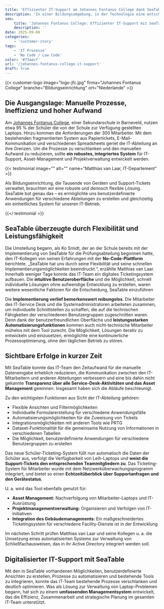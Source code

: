 ```yaml
---
title: 'Effizienter IT-Support am Johannes Fontanus College dank SeaTable'
description: 'In einer Bildungsumgebung, in der Technologie eine entscheidende Rolle im täglichen Lehr- und Lernbetrieb spielt, stand die IT-Abteilung des Johannes Fontanus College in den Niederlanden vor steigenden Herausforderungen. Matthias van Laar schildert, wie die College-IT ihre Prozesse mit SeaTable optimiert hat.'
seo:
    title: 'Johannes Fontanus College: Effizienter IT-Support mit SeaTable'
    description: ''
date: 2025-09-08
categories:
    - 'customer-story'
tags:
    - 'IT Prozesse'
    - 'No Code / Low Code'
color: '#73aecf'
url: '/johannes-fontanus-college-it-support'
draft: true
---
```


{{< customer-logo image="logo-jfc.jpg" firma="Johannes Fontanus College" branche="Bildungseinrichtung" ort="Niederlande" >}}

## Die Ausgangslage: Manuelle Prozesse, Ineffizienz und hoher Aufwand

Am [Johannes Fontanus College](https://www.jfc.nl/), einer Sekundarschule in Barneveld, nutzen etwa 95 % der Schüler die von der Schule zur Verfügung gestellten Laptops. Hinzu kommen die Anforderungen der 300 Mitarbeiter. Mit dem bestehenden fragmentierten System aus Papiertickets, E-Mail-Kommunikation und verschiedenen Spreadsheets geriet die IT-Abteilung an ihre Grenzen. Um die Prozesse zu verschlanken und den manuellen Aufwand zu reduzieren, sollte **ein robustes, integriertes System** für IT-Support, Asset-Management und Projektverwaltung entwickelt werden.

{{< testimonial image="" alt="" name="Matthias van Laar, IT-Departement" >}}

Als Bildungseinrichtung, die Tausende von Geräten und Support-Tickets verwaltet, brauchten wir 
eine robuste und dennoch flexible Lösung. SeaTable bot genau das – es ermöglichte uns 
benutzerdefinierte Anwendungen für verschiedene Abteilungen zu erstellen und gleichzeitig ein einheitliches System für unseren IT-Betrieb.

{{</ testimonial >}}

## SeaTable überzeugte durch Flexibilität und Leistungsfähigkeit
Die Umstellung begann, als Ko Smidt, der an der Schule bereits mit der Implementierung von SeaTable für die Prüfungsabteilung begonnen hatte, den IT-Kollegen von seinen Erfahrungen mit der **No-Code-Plattform** berichtete. „SeaTable hat uns durch seine Flexibilität und seine schnellen Implementierungsmöglichkeiten beeindruckt.“, erzählte Matthias van Laar. Innerhalb weniger Tage konnte das IT-Team ein digitales Ticketingsystem aufbauen. Die **intuitive Benutzeroberfläche** und die Möglichkeit, schnell individuelle Lösungen ohne aufwendige Entwicklung zu erstellen, waren weitere wesentliche Faktoren für die Entscheidung, SeaTable einzuführen
<!-- Satzzeichen fehlt -->

Die **Implementierung verlief bemerkenswert reibungslos**. Die Mitarbeiter des IT-Service Desk und die  Systemadministratoren arbeiteten zusammen, um individuelle Schnittstellen zu schaffen, die auf die technischen Fähigkeiten der verschiedenen Benutzergruppen zugeschnitten waren. Denn dank der benutzerfreundlichen Oberfläche und **leistungsstarken Automatisierungsfunktionen** kommen auch nicht-technische Mitarbeiter mühelos mit dem Tool zurecht. Die Möglichkeit, Lösungen iterativ zu entwickeln und einzusetzen, ermöglichte eine kontinuierliche Prozessoptimierung, ohne den täglichen Betrieb zu stören.

## Sichtbare Erfolge in kurzer Zeit

Mit SeaTable konnte das IT-Team den Zeitaufwand für die manuelle Dateneingabe erheblich reduzieren, die Kommunikation zwischen den IT-Mitarbeitern und anderen Abteilungen verbessern und eine bis dahin nicht gekannte **Transparenz über alle Service-Desk-Aktivitäten und das Asset Management** gewinnen. Insgesamt haben sich die Abläufe beschleunigt.

Zu den wichtigsten Funktionen aus Sicht der IT-Abteilung gehören:
  
- Flexible Ansichten und Filtermöglichkeiten 
- Individuelle Formularerstellung für verschiedene Anwendungsfälle 
- Automatisierungsmöglichkeiten für die Zuweisung von Tickets 
- Integrationsmöglichkeiten mit anderen Tools wie PRTG 
- Dataset-Funktionalität für die gemeinsame Nutzung von Informationen in verschiedenen Tabellen 
- Die Möglichkeit, benutzerdefinierte Anwendungen für verschiedene Benutzergruppen zu erstellen

Das neue Schüler-Ticketing-System füllt nun automatisch die Daten der Schüler aus, verfolgt die Verfügbarkeit von Leih-Laptops und **weist die Support-Tickets den entsprechenden Teammitgliedern zu**. Das Ticketing-System für Mitarbeiter wurde mit dem Netzwerküberwachungsprogramm integriert, und bietet so einen **Echtzeitüberblick über Supportanfragen und den Gerätestatus**.

U. a. wird das Tool ebenfalls genutzt für: 

- **Asset Management:** Nachverfolgung von Mitarbeiter-Laptops und IT-Ausrüstung 
- **Projektmanagementverwaltung:** Organisieren und Verfolgen von IT-Initiativen 
- **Integration des Gebäudemanagements:** Ein maßgeschneidertes Ticketingsystem für verschiedene Facility-Dienste ist in der Entwicklung   

Im nächsten Schritt prüfen Matthias van Laar und seine Kollegen u. a. die Umsetzung eines automatisierten Systems zur Verwaltung von Schließfachausweisen, das in ihr Active Directory integriert werden soll.

## Digitalisierter IT-Support mit SeaTable

Mit den in SeaTable vorhandenen Möglichkeiten, benutzerdefinierte Ansichten zu erstellen, Prozesse zu automatisieren und bestehende Tools zu integrieren, konnte das IT-Team bestehende Prozesse verschlanken und deutlich optimieren. Was als Lösung zur Verwaltung von Laptop-Problemen begann, hat sich zu einem **umfassenden Managementsystem** entwickelt, das die Effizienz, Zusammenarbeit und strategische Planung im gesamten IT-Team unterstützt. 
